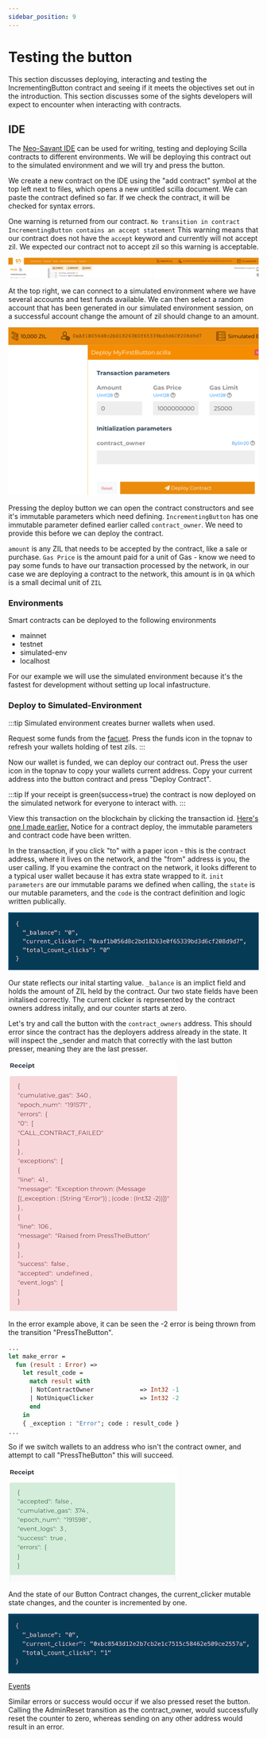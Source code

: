 ```yaml
---
sidebar_position: 9
---
```


# Testing the button

This section discusses deploying, interacting and testing the IncrementingButton contract and seeing if it meets the objectives set out in the introduction. This section discusses some of the sights developers will expect to encounter when interacting with contracts.

## IDE

The [Neo-Savant IDE](https://ide.zilliqa.com/#/) can be used for writing, testing and deploying Scilla contracts to different environments. We will be deploying this contract out to the simulated environment and we will try and press the button.

We create a new contract on the IDE using the "add contract" symbol at the top left next to files, which opens a new untitled scilla document. We can paste the contract defined so far. If we check the contract, it will be checked for syntax errors.

One warning is returned from our contract. `No transition in contract IncrementingButton contains an accept statement` This warning means that our contract does not have the `accept` keyword and currently will not accept zil. We expected our contract not to accept zil so this warning is acceptable.

![Docusaurus](/img/tutorials/incrementingbutton/ide-navbar.png)

At the top right, we can connect to a simulated environment where we have several accounts and test funds available. We can then select a random account that has been generated in our simulated environment session, on a successful account change the amount of zil should change to an amount.

![Docusaurus](/img/tutorials/incrementingbutton/ide-deployparameters.png)

Pressing the deploy button we can open the contract constructors and see it's immutable parameters which need defining. `IncrementingButton` has one immutable parameter defined earlier called `contract_owner`. We need to provide this before we can deploy the contract.

`amount` is any ZIL that needs to be accepted by the contract, like a sale or purchase. `Gas Price` is the amount paid for a unit of Gas - know we need to pay some funds to have our transaction processed by the network, in our case we are deploying a contract to the network, this amount is in `QA` which is a small decimal unit of `ZIL`

### Environments

Smart contracts can be deployed to the following environments

- mainnet
- testnet
- simulated-env
- localhost

For our example we will use the simulated environment because it's the fastest for development without setting up local infastructure.

### Deploy to Simulated-Environment

:::tip
Simulated environment creates burner wallets when used.

Request some funds from the [facuet](https://dev-wallet.zilliqa.com/faucet). Press the funds icon in the topnav to refresh your wallets holding of test zils.
:::

Now our wallet is funded, we can deploy our contract out. Press the user icon in the topnav to copy your wallets current address. Copy your current address into the button contract and press "Deploy Contract".

:::tip
If your receipt is green(success=true) the contract is now deployed on the simulated network for everyone to interact with.
:::

View this transaction on the blockchain by clicking the transaction id. [Here's one I made earlier.](https://devex.zilliqa.com/tx/beb48267d1c61a72abe07eb0fafc4b1de635dee14d451bb2dbdc1e9c646f8115?network=https://zilliqa-isolated-server.zilliqa.com/) Notice for a contract deploy, the immutable parameters and contract code have been written.

In the transaction, if you click "to" with a paper icon - this is the contract address, where it lives on the network, and the "from" address is you, the user calling. If you examine the contract on the network, it looks different to a typical user wallet because it has extra state wrapped to it. `init parameters` are our immutable params we defined when calling, the `state` is our mutable parameters, and the `code` is the contract definition and logic written publically.

![Docusaurus](/img/tutorials/incrementingbutton/explorer-state.png)

Our state reflects our inital starting value. `_balance` is an implict field and holds the amount of ZIL held by the contract. Our two state fields have been initalised correctly. The current clicker is represented by the contract owners address initally, and our counter starts at zero.

Let's try and call the button with the `contract_owners` address. This should error since the contract has the deployers address already in the state. It will inspect the \_sender and match that correctly with the last button presser, meaning they are the last presser.

![Docusaurus](/img/tutorials/incrementingbutton/IDE-error.png)

In the error example above, it can be seen the -2 error is being thrown from the transition "PressTheButton".

```ocaml
...
let make_error =
  fun (result : Error) =>
    let result_code =
      match result with
      | NotContractOwner             => Int32 -1
      | NotUniqueClicker             => Int32 -2
      end
    in
    { _exception : "Error"; code : result_code }
...
```

So if we switch wallets to an address who isn't the contract owner, and attempt to call "PressTheButton" this will succeed.

![Docusaurus](/img/tutorials/incrementingbutton/IDE-success.png)

And the state of our Button Contract changes, the current_clicker mutable state changes, and the counter is incremented by one.

![Docusaurus](/img/tutorials/incrementingbutton/explorer-state-1.png)

[Events](https://devex.zilliqa.com/tx/a013d2add26b30106d0b035bb05b9ab1591904435c55bd19f5397f306e91c1ea?network=https://zilliqa-isolated-server.zilliqa.com/)

Similar errors or success would occur if we also pressed reset the button. Calling the AdminReset transition as the contract_owner, would successfully reset the counter to zero, whereas sending on any other address would result in an error.
